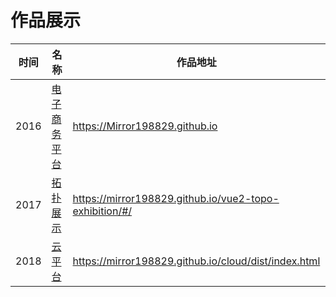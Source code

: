 # 作品展示
|时间|名称|作品地址|
|---|---|---|
|2016|<a href="https://Mirror198829.github.io" target="_blank">电子商务平台</a>|https://Mirror198829.github.io|
|2017|<a href="https://mirror198829.github.io/vue2-topo-exhibition/#/" target="_blank">拓扑展示</a>|https://mirror198829.github.io/vue2-topo-exhibition/#/|
|2018|<a href="https://mirror198829.github.io/cloud/dist/index.html" target="_blank">云平台</a>|https://mirror198829.github.io/cloud/dist/index.html|
